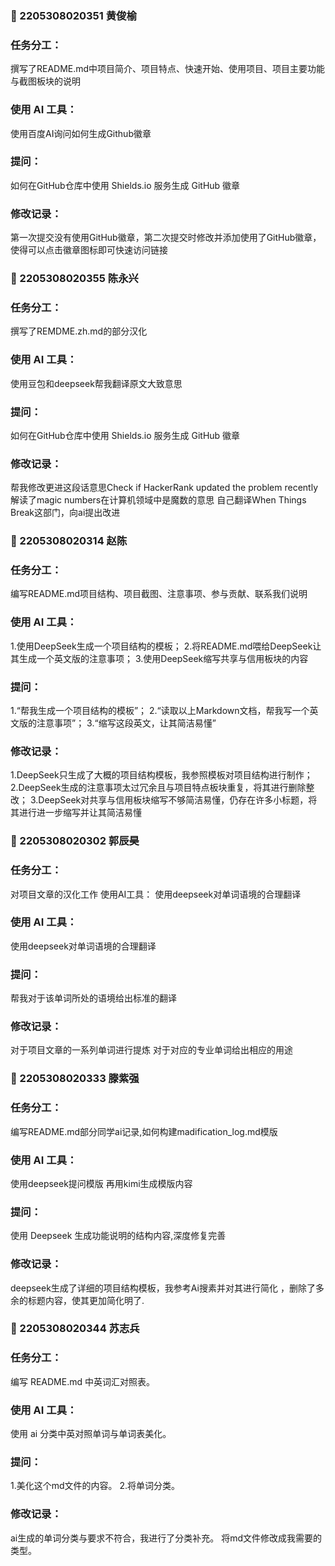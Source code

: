 ### 👤 2205308020351 黄俊榆

### 任务分工：
撰写了README.md中项目简介、项目特点、快速开始、使用项目、项目主要功能与截图板块的说明

### 使用 AI 工具：
使用百度AI询问如何生成Github徽章

### 提问：
如何在GitHub仓库中使用 Shields.io 服务生成 GitHub 徽章

### 修改记录：
第一次提交没有使用GitHub徽章，第二次提交时修改并添加使用了GitHub徽章，使得可以点击徽章图标即可快速访问链接 
<!-- by 滕紫强 -->


### 👤    2205308020355  陈永兴

### 任务分工：
撰写了REMDME.zh.md的部分汉化

### 使用 AI 工具：
使用豆包和deepseek帮我翻译原文大致意思

### 提问：
如何在GitHub仓库中使用 Shields.io 服务生成 GitHub 徽章

### 修改记录：
帮我修改更进这段话意思Check if HackerRank updated the problem recently
解读了magic numbers在计算机领域中是魔数的意思
自己翻译When Things Break这部门，向ai提出改进
<!-- by 滕紫强 -->



### 👤  2205308020314 赵陈

### 任务分工：
编写README.md项目结构、项目截图、注意事项、参与贡献、联系我们说明

### 使用 AI 工具：
1.使用DeepSeek生成一个项目结构的模板；
2.将README.md喂给DeepSeek让其生成一个英文版的注意事项；
3.使用DeepSeek缩写共享与信用板块的内容

### 提问：
1.“帮我生成一个项目结构的模板”；
2.“读取以上Markdown文档，帮我写一个英文版的注意事项”；
3.“缩写这段英文，让其简洁易懂”

### 修改记录：
1.DeepSeek只生成了大概的项目结构模板，我参照模板对项目结构进行制作；
2.DeepSeek生成的注意事项太过冗余且与项目特点板块重复，将其进行删除整改；
3.DeepSeek对共享与信用板块缩写不够简洁易懂，仍存在许多小标题，将其进行进一步缩写并让其简洁易懂
<!-- by 滕紫强 -->


### 👤  2205308020302  郭辰昊

### 任务分工：
对项目文章的汉化工作
使用AI工具：
使用deepseek对单词语境的合理翻译

### 使用 AI 工具：
使用deepseek对单词语境的合理翻译

### 提问：
帮我对于该单词所处的语境给出标准的翻译

### 修改记录：
对于项目文章的一系列单词进行提炼
对于对应的专业单词给出相应的用途
<!-- by 滕紫强 -->



### 👤  2205308020333  滕紫强

### 任务分工：
编写README.md部分同学ai记录,如何构建madification_log.md模版

### 使用 AI 工具：
使用deepseek提问模版
再用kimi生成模版内容

### 提问：
使用 Deepseek 生成功能说明的结构内容,深度修复完善

### 修改记录：
deepseek生成了详细的项目结构模板，我参考Ai搜素并对其进行简化
，删除了多余的标题内容，使其更加简化明了.
<!-- by 刘东航 -->

### 👤 2205308020344 苏志兵

### 任务分工：
编写 README.md 中英词汇对照表。

### 使用 AI 工具：
使用 ai 分类中英对照单词与单词表美化。

### 提问：
1.美化这个md文件的内容。
2.将单词分类。

### 修改记录：
ai生成的单词分类与要求不符合，我进行了分类补充。
将md文件修改成我需要的类型。
<!-- by 刘东航 -->


